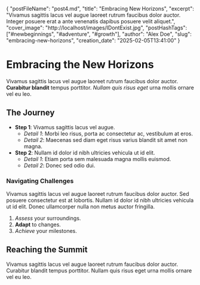 {
    "postFileName": "post4.md",
    "title": "Embracing New Horizons",
    "excerpt": "Vivamus sagittis lacus vel augue laoreet rutrum faucibus dolor auctor. Integer posuere erat a ante venenatis dapibus posuere velit aliquet.",
    "cover_image": "http://localhost/images/IDontExist.jpg",
    "postHashTags": ["#newbeginnings", "#adventure", "#growth"],
    "author": "Alex Doe",
    "slug": "embracing-new-horizons",
    "creation_date": "2025-02-05T13:41:00"
}

# Embracing the New Horizons

Vivamus sagittis lacus vel augue laoreet rutrum faucibus dolor auctor. **Curabitur blandit** tempus porttitor. *Nullam quis risus eget* urna mollis ornare vel eu leo.

## The Journey

- **Step 1**: Vivamus sagittis lacus vel augue.
  - *Detail 1*: Morbi leo risus, porta ac consectetur ac, vestibulum at eros.
  - *Detail 2*: Maecenas sed diam eget risus varius blandit sit amet non magna.
- **Step 2**: Nullam id dolor id nibh ultricies vehicula ut id elit.
  - *Detail 1*: Etiam porta sem malesuada magna mollis euismod.
  - *Detail 2*: Donec sed odio dui.
  
### Navigating Challenges

Vivamus sagittis lacus vel augue laoreet rutrum faucibus dolor auctor. Sed posuere consectetur est at lobortis. Nullam id dolor id nibh ultricies vehicula ut id elit. Donec ullamcorper nulla non metus auctor fringilla.

1. *Assess* your surroundings.
2. **Adapt** to changes.
3. *Achieve* your milestones.

## Reaching the Summit

Vivamus sagittis lacus vel augue laoreet rutrum faucibus dolor auctor. Curabitur blandit tempus porttitor. Nullam quis risus eget urna mollis ornare vel eu leo.
